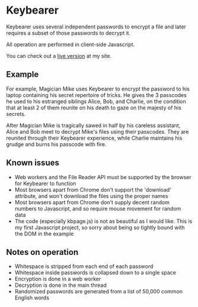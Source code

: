 # Keybearer

Keybearer uses several independent passwords to encrypt a file and later requires a subset of those passwords to decrypt it.

All operation are performed in client-side Javascript.

You can check out a [live version](http://michael-solomon.net/keybearer/) at my site.

## Example

For example, Magician Mike uses Keybearer to encrypt the password to his laptop containing his secret repertoire of tricks. He gives the 3 passcodes he used to his estranged siblings Alice, Bob, and Charlie, on the condition that at least 2 of them reunite on his death to gaze on the majesty of his secrets.

After Magician Mike is tragically sawed in half by his careless assistant, Alice and Bob meet to decrypt Mike's files using their passcodes. They are reunited through their Keybearer experience, while Charlie maintains his grudge and burns his passcode with fire.

## Known issues
* Web workers and the File Reader API must be supported by the browser for Keybearer to function
* Most browsers apart from Chrome don't support the 'download' attribute, and won't download the files using the proper names
* Most browsers apart from Chrome don't supply decent random numbers to Javascript, and so require mouse movement for random data
* The code (especially kbpage.js) is not as beautiful as I would like. This is my first Javascript project, so sorry about being so tightly bound with the DOM in the example

## Notes on operation
* Whitespace is stripped from each end of each password
* Whitespace inside passwords is collapsed down to a single space
* Encryption is done in a web worker
* Decryption is done in the main thread
* Randomized passwords are generated from a list of 50,000 common English words
